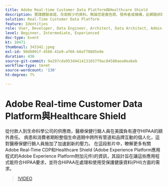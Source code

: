 ```yaml
---
title: Adobe Real-time Customer Data Platform與Healthcare Shield
description: 實踐體驗承諾，存取較少的資料。無論您是廣告商、發佈者或機構，此網路研討會都能協助解鎖
solution: Real-Time Customer Data Platform
feature: Identities
role: User, Developer, Data Engineer, Architect, Data Architect, Admin, Leader
level: Beginner, Intermediate, Experienced
doc-type: Event
kt: 10471
thumbnail: 343342.jpeg
exl-id: 90d8091f-4566-41e9-af66-b6ef70885e9e
duration: 436
source-git-commit: 9a297cda953d4414131657f9ac84580aea0eabeb
workflow-type: tm+mt
source-wordcount: '130'
ht-degree: 7%

---
```


# Adobe Real-time Customer Data Platform與Healthcare Shield

從付款人到生命科學公司的供應商，醫療保健行銷人員在美國負有遵守HIPAA的額外責任。 病患和消費者期盼整個生命週期中跨所有管道和品牌互動的個人化，這對醫療保健行銷人員施加了加速創新的壓力。 在這段影片中，瞭解更多有關Adobe Real-Time CDP和Healthcare Shield (Adobe Experience Platform應用程式的Adobe Experience Platform附加元件)的資訊，其設計旨在讓這些應用程式能符合HIPAA要求，並符合HIPAA在處理和使用受保護健康資料(PHI)方面的需求。

>[!VIDEO](https://video.tv.adobe.com/v/343342/?quality=12&learn=on)
